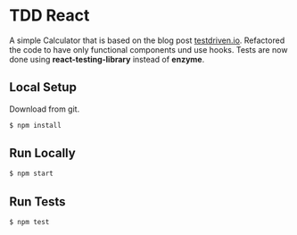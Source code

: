 # TDD React

A simple Calculator that is based on the blog post [testdriven.io](https://testdriven.io/blog/tdd-with-react-jest-and-enzyme-part-one/).
Refactored the code to have only functional components und use hooks.
Tests are now done using **react-testing-library** instead of **enzyme**.

## Local Setup

Download from git.

```sh
$ npm install
```

## Run Locally

```sh
$ npm start
```

## Run Tests

```sh
$ npm test
```
